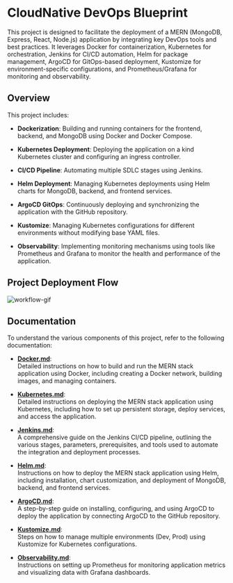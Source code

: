 # CloudNative DevOps Blueprint

This project is designed to facilitate the deployment of a MERN (MongoDB, Express, React, Node.js) application by integrating key DevOps tools and best practices. It leverages Docker for containerization, Kubernetes for orchestration, Jenkins for CI/CD automation, Helm for package management, ArgoCD for GitOps-based deployment, Kustomize for environment-specific configurations, and Prometheus/Grafana for monitoring and observability.

## Overview

This project includes:

- **Dockerization**: Building and running containers for the frontend, backend, and MongoDB using Docker and Docker Compose.

- **Kubernetes Deployment**: Deploying the application on a kind Kubernetes cluster and configuring an ingress controller.

- **CI/CD Pipeline**: Automating multiple SDLC stages using Jenkins.

- **Helm Deployment**: Managing Kubernetes deployments using Helm charts for MongoDB, backend, and frontend services.

- **ArgoCD GitOps**: Continuously deploying and synchronizing the application with the GitHub repository.

- **Kustomize**: Managing Kubernetes configurations for different environments without modifying base YAML files.

- **Observability**: Implementing monitoring mechanisms using tools like Prometheus and Grafana to monitor the health and performance of the application.


## Project Deployment Flow

![workflow-gif](./docs/assets/workflow.gif)


## Documentation

To understand the various components of this project, refer to the following documentation:

- **[Docker.md](./docs/Docker.md)**:  
  Detailed instructions on how to build and run the MERN stack application using Docker, including creating a Docker network, building images, and managing containers.

- **[Kubernetes.md](./docs/Kubernetes.md)**:  
  Detailed instructions on deploying the MERN stack application using Kubernetes, including how to set up persistent storage, deploy services, and access the application.

- **[Jenkins.md](./docs/Jenkins.md)**:  
  A comprehensive guide on the Jenkins CI/CD pipeline, outlining the various stages, parameters, prerequisites, and tools used to automate the integration and deployment processes.

- **[Helm.md](./docs/Helm.md)**:  
  Instructions on how to deploy the MERN stack application using Helm, including installation, chart customization, and deployment of MongoDB, backend, and frontend services.

- **[ArgoCD.md](./docs/ArgoCD.md)**:  
  A step-by-step guide on installing, configuring, and using ArgoCD to deploy the application by connecting ArgoCD to the GitHub repository.

- **[Kustomize.md](./docs/Kustomize.md)**:  
  Steps on how to manage multiple environments (Dev, Prod) using Kustomize for Kubernetes configurations.

- **[Observability.md](./docs/Observability.md)**:  
  Instructions on setting up Prometheus for monitoring application metrics and visualizing data with Grafana dashboards.

  
